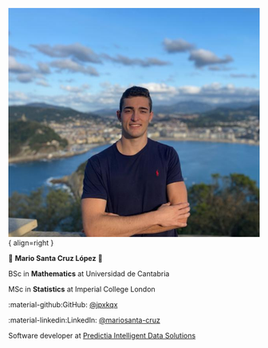 ![Mario](https://github.com/JPXKQX/dl-fx-forecasting/blob/main/reports/figures/mario.png?raw=true){ align=right }

:man: **Mario Santa Cruz López** :man:

BSc in **Mathematics** at Universidad de Cantabria

MSc in **Statistics** at Imperial College London

:material-github:GitHub: <a href="https://github.com/jpxkqx">@jpxkqx</a> 

:material-linkedin:LinkedIn: <a href="https://www.linkedin.com/in/mariosanta-cruz/">@mariosanta-cruz</a> 

Software developer at <a href="https://predictia.es/"> Predictia Intelligent Data Solutions </a> 
